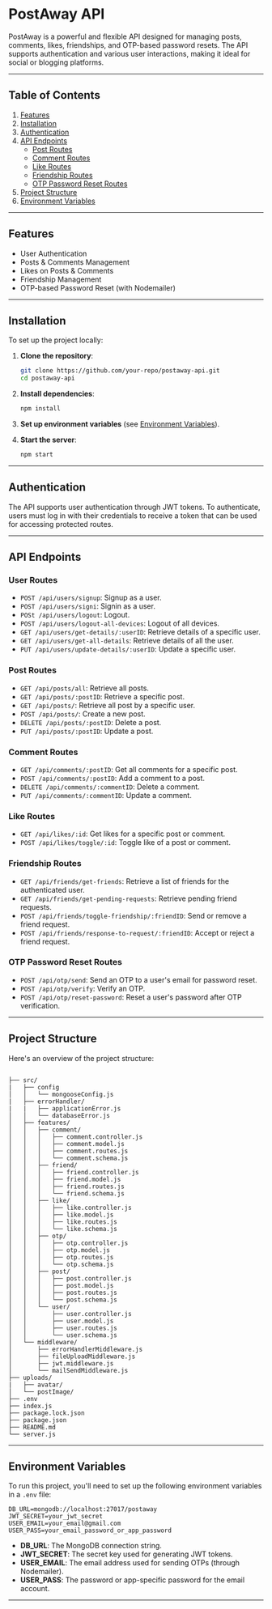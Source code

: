 
# PostAway API

PostAway is a powerful and flexible API designed for managing posts, comments, likes, friendships, and OTP-based password resets. The API supports authentication and various user interactions, making it ideal for social or blogging platforms.


---

## Table of Contents

1. [Features](#features)
2. [Installation](#installation)
3. [Authentication](#authentication)
4. [API Endpoints](#api-endpoints)
    - [Post Routes](#post-routes)
    - [Comment Routes](#comment-routes)
    - [Like Routes](#like-routes)
    - [Friendship Routes](#friendship-routes)
    - [OTP Password Reset Routes](#otp-password-reset-routes)
5. [Project Structure](#project-structure)
6. [Environment Variables](#environment-variables)

---

## Features

- User Authentication
- Posts & Comments Management
- Likes on Posts & Comments
- Friendship Management
- OTP-based Password Reset (with Nodemailer)

---

## Installation

To set up the project locally:

1. **Clone the repository**:
   ```bash
   git clone https://github.com/your-repo/postaway-api.git
   cd postaway-api
   ```

2. **Install dependencies**:
   ```bash
   npm install
   ```

3. **Set up environment variables** (see [Environment Variables](#environment-variables)).

4. **Start the server**:
   ```bash
   npm start
   ```

---

## Authentication

The API supports user authentication through JWT tokens. To authenticate, users must log in with their credentials to receive a token that can be used for accessing protected routes.

---

## API Endpoints

### User Routes

- `POST /api/users/signup`: Signup as a user.
- `POST /api/users/signi`: Signin as a user.
- `POSt /api/users/logout`: Logout.
- `POST /api/users/logout-all-devices`: Logout of all devices.
- `GET /api/users/get-details/:userID`: Retrieve details of a specific user.
- `GET /api/users/get-all-details`: Retrieve details of all the user.
- `PUT /api/users/update-details/:userID`: Update a specific user.

### Post Routes

- `GET /api/posts/all`: Retrieve all posts.
- `GET /api/posts/:postID`: Retrieve a specific post.
- `GET /api/posts/`: Retrieve all post by a specific user.
- `POST /api/posts/`: Create a new post.
- `DELETE /api/posts/:postID`: Delete a post.
- `PUT /api/posts/:postID`: Update a post.


### Comment Routes

- `GET /api/comments/:postID`: Get all comments for a specific post.
- `POST /api/comments/:postID`: Add a comment to a post.
- `DELETE /api/comments/:commentID`: Delete a comment.
- `PUT /api/comments/:commentID`: Update a comment.

### Like Routes

- `GET /api/likes/:id`: Get likes for a specific post or comment.
- `POST /api/likes/toggle/:id`: Toggle like of a post or comment.

### Friendship Routes

- `GET /api/friends/get-friends`: Retrieve a list of friends for the authenticated user.
- `GET /api/friends/get-pending-requests`: Retrieve pending friend requests.
- `POST /api/friends/toggle-friendship/:friendID`: Send or remove a friend request.
- `POST /api/friends/response-to-request/:friendID`: Accept or reject a friend request.

### OTP Password Reset Routes

- `POST /api/otp/send`: Send an OTP to a user's email for password reset.
- `POST /api/otp/verify`: Verify an OTP.
- `POST /api/otp/reset-password`: Reset a user's password after OTP verification.

---

## Project Structure

Here's an overview of the project structure:

```

├── src/
|   ├── config
│   │   └── mongooseConfig.js
|   ├── errorHandler/
|   |   ├── applicationError.js
│   │   └── databaseError.js
│   ├── features/
│   │   ├── comment/
│   │   │   ├── comment.controller.js
│   │   │   ├── comment.model.js
│   │   │   ├── comment.routes.js
│   │   │   └── comment.schema.js
│   │   ├── friend/
│   │   │   ├── friend.controller.js
│   │   │   ├── friend.model.js
│   │   │   ├── friend.routes.js
│   │   │   └── friend.schema.js
│   │   ├── like/
│   │   │   ├── like.controller.js
│   │   │   ├── like.model.js
│   │   │   ├── like.routes.js
│   │   │   └── like.schema.js
│   │   ├── otp/
│   │   │   ├── otp.controller.js
│   │   │   ├── otp.model.js
│   │   │   ├── otp.routes.js
│   │   │   └── otp.schema.js
│   │   ├── post/
│   │   │   ├── post.controller.js
│   │   │   ├── post.model.js
│   │   │   ├── post.routes.js
│   │   │   └── post.schema.js
│   │   └── user/
│   │       ├── user.controller.js
│   │       ├── user.model.js
│   │       ├── user.routes.js
│   │       └── user.schema.js
│   └── middleware/
│       ├── errorHandlerMiddleware.js
│       ├── fileUploadMiddleware.js
│       ├── jwt.middleware.js
│       └── mailSendMiddleware.js
├── uploads/
|   ├── avatar/
│   └── postImage/
├── .env
├── index.js
├── package.lock.json
├── package.json
├── README.md
└── server.js
```

---

## Environment Variables

To run this project, you'll need to set up the following environment variables in a `.env` file:

```plaintext
DB_URL=mongodb://localhost:27017/postaway
JWT_SECRET=your_jwt_secret
USER_EMAIL=your_email@gmail.com
USER_PASS=your_email_password_or_app_password
```

- **DB_URL**: The MongoDB connection string.
- **JWT_SECRET**: The secret key used for generating JWT tokens.
- **USER_EMAIL**: The email address used for sending OTPs (through Nodemailer).
- **USER_PASS**: The password or app-specific password for the email account.

---


